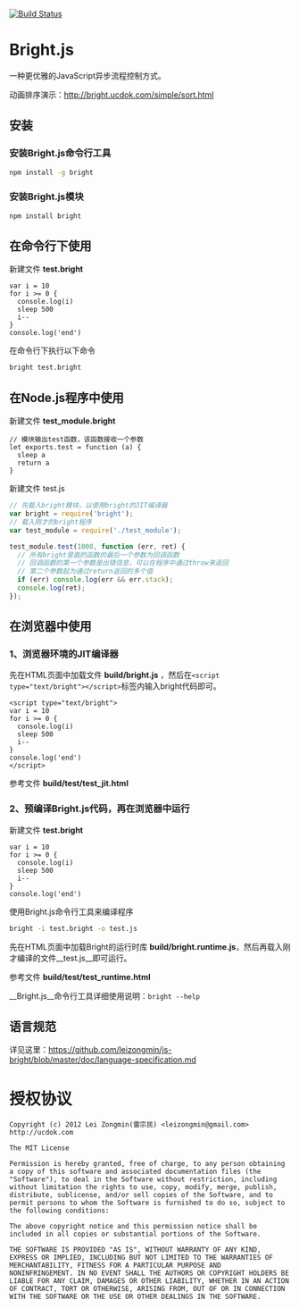 [![Build Status](https://secure.travis-ci.org/leizongmin/js-bright.png?branch=master)](http://travis-ci.org/leizongmin/js-bright)

Bright.js
==========

一种更优雅的JavaScript异步流程控制方式。

动画排序演示：http://bright.ucdok.com/simple/sort.html


## 安装

### 安装Bright.js命令行工具

```bash
npm install -g bright
```

### 安装Bright.js模块

```bash
npm install bright
```

## 在命令行下使用

新建文件 __test.bright__

```
var i = 10
for i >= 0 {
  console.log(i)
  sleep 500
  i--
}
console.log('end')
```

在命令行下执行以下命令

```bash
bright test.bright
```

## 在Node.js程序中使用

新建文件 __test_module.bright__

```
// 模块输出test函数，该函数接收一个参数
let exports.test = function (a) {
  sleep a
  return a
}
```

新建文件 test.js

```javascript
// 先载入bright模块，以使用bright的JIT编译器
var bright = require('bright');
// 载入刚才的bright程序
var test_module = require('./test_module');

test_module.test(1000, function (err, ret) {
  // 所有bright里面的函数的最后一个参数为回调函数
  // 回调函数的第一个参数是出错信息，可以在程序中通过throw来返回
  // 第二个参数起为通过return返回的多个值
  if (err) console.log(err && err.stack);
  console.log(ret);
});
```

## 在浏览器中使用

### 1、浏览器环境的JIT编译器

先在HTML页面中加载文件 __build/bright.js__ ，然后在`<script type="text/bright"></script>`标签内输入bright代码即可。

```
<script type="text/bright">
var i = 10
for i >= 0 {
  console.log(i)
  sleep 500
  i--
}
console.log('end')
</script>
```

参考文件 __build/test/test_jit.html__

### 2、预编译Bright.js代码，再在浏览器中运行

新建文件 __test.bright__

```
var i = 10
for i >= 0 {
  console.log(i)
  sleep 500
  i--
}
console.log('end')
```

使用Bright.js命令行工具来编译程序

```bash
bright -i test.bright -o test.js
```

先在HTML页面中加载Bright的运行时库 __build/bright.runtime.js__，然后再载入刚才编译的文件__test.js__即可运行。

参考文件 __build/test/test_runtime.html__

__Bright.js__命令行工具详细使用说明：`bright --help`



## 语言规范

详见这里：https://github.com/leizongmin/js-bright/blob/master/doc/language-specification.md


授权协议
================

```
Copyright (c) 2012 Lei Zongmin(雷宗民) <leizongmin@gmail.com>
http://ucdok.com

The MIT License

Permission is hereby granted, free of charge, to any person obtaining
a copy of this software and associated documentation files (the
"Software"), to deal in the Software without restriction, including
without limitation the rights to use, copy, modify, merge, publish,
distribute, sublicense, and/or sell copies of the Software, and to
permit persons to whom the Software is furnished to do so, subject to
the following conditions:

The above copyright notice and this permission notice shall be
included in all copies or substantial portions of the Software.

THE SOFTWARE IS PROVIDED "AS IS", WITHOUT WARRANTY OF ANY KIND,
EXPRESS OR IMPLIED, INCLUDING BUT NOT LIMITED TO THE WARRANTIES OF
MERCHANTABILITY, FITNESS FOR A PARTICULAR PURPOSE AND
NONINFRINGEMENT. IN NO EVENT SHALL THE AUTHORS OR COPYRIGHT HOLDERS BE
LIABLE FOR ANY CLAIM, DAMAGES OR OTHER LIABILITY, WHETHER IN AN ACTION
OF CONTRACT, TORT OR OTHERWISE, ARISING FROM, OUT OF OR IN CONNECTION
WITH THE SOFTWARE OR THE USE OR OTHER DEALINGS IN THE SOFTWARE.
```
